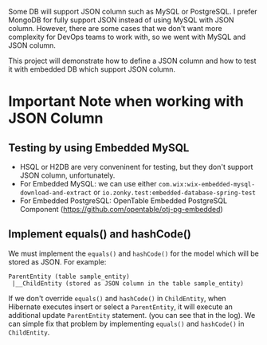 Some DB will support JSON column such as MySQL or PostgreSQL.
I prefer MongoDB for fully support JSON instead of using MySQL with JSON column. 
However, there are some cases that we don't want more complexity for DevOps teams to work with, so we went with MySQL and JSON column.

This project will demonstrate how to define a JSON column and how to test it with embedded DB which support JSON column.

# Important Note when working with JSON Column
## Testing by using Embedded MySQL
- HSQL or H2DB are very conveninent for testing, but they don't support JSON column, unfortunately.
- For Embedded MySQL: we can use either `com.wix:wix-embedded-mysql-download-and-extract` or `io.zonky.test:embedded-database-spring-test`
- For Embedded PostgreSQL: OpenTable Embedded PostgreSQL Component (https://github.com/opentable/otj-pg-embedded)

## Implement equals() and hashCode()
We must implement the `equals()` and `hashCode()` for the model which will be stored as JSON.
For example:
```
ParentEntity (table sample_entity)
 |__ChildEntity (stored as JSON column in the table sample_entity)
```
If we don't override `equals()` and `hashCode()` in `ChildEntity`, when Hibernate executes insert or select a `ParentEntity`, it will execute an additional update `ParentEntity` statement.
(you can see that in the log).
We can simple fix that problem by implementing `equals()` and `hashCode()` in `ChildEntity`.


